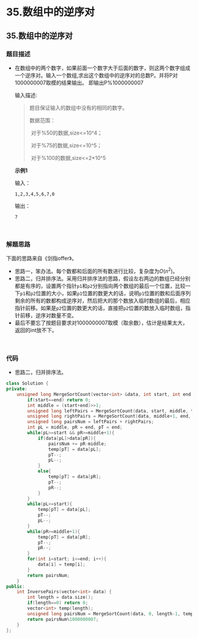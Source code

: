 # 35.数组中的逆序对


## 35.数组中的逆序对

### 题目描述  

- 在数组中的两个数字，如果前面一个数字大于后面的数字，则这两个数字组成一个逆序对。输入一个数组,求出这个数组中的逆序对的总数P。并将P对1000000007取模的结果输出。 即输出P%1000000007  

  输入描述:  

  > 题目保证输入的数组中没有的相同的数字。
  >
  > 数据范围：
  >
  > ​	对于%50的数据,size<=10^4；
  >
  > ​	对于%75的数据,size<=10^5；
  >
  > ​	对于%100的数据,size<=2*10^5

  **示例1**

  输入：

  ```
  1,2,3,4,5,6,7,0
  ```

  输出：

  ```
  7
  ```

&nbsp;

### 解题思路  

下面的思路来自《剑指offer》。

- 思路一，笨办法。每个数都和后面的所有数进行比较，复杂度为$O(n^{2})$。
- 思路二，归并排序法。采用归并排序法的思路，假设左右两边的数组已经分别都是有序的，设置两个指针`p1`和`p2`分别指向两个数组的最后一个位置，比较一下`p1`和`p2`位置的大小，如果`p1`位置的数更大的话，说明`p1`位置的数和后面序列剩余的所有的数都构成逆序对，然后把大的那个数放入临时数组的最后，相应指针前移。如果是`p2`位置的数更大的话，直接把`p2`位置的数放入临时数组，指针前移，逆序对数量不变。
- 最后不要忘了按题目要求对1000000007取模（取余数），估计是结果太大，返回的int放不下。


&nbsp;

### 代码 

- 思路二，归并排序法。

```c++
class Solution {
private:
    unsigned long MergeSortCount(vector<int> &data, int start, int end, vector<int> &temp){
        if(start==end) return 0;
        int middle = (start+end)>>1;
        unsigned long leftPairs = MergeSortCount(data, start, middle, temp);
        unsigned long rightPairs = MergeSortCount(data, middle+1, end, temp);
        unsigned long pairsNum = leftPairs + rightPairs;
        int pL = middle, pR = end, pT = end;
        while(pL>=start && pR>=middle+1){
            if(data[pL]>data[pR]){
                pairsNum += pR-middle;
                temp[pT] = data[pL];
                pT--;
                pL--;
            }
            else{
                temp[pT] = data[pR];
                pT--;
                pR--;
            }
        }
        while(pL>=start){
            temp[pT] = data[pL];
            pT--;
            pL--;
        }
        while(pR>=middle+1){
            temp[pT] = data[pR];
            pT--;
            pR--;
        }
        for(int i=start; i<=end; i++){
            data[i] = temp[i];
        }
        return pairsNum;
    }
public:
    int InversePairs(vector<int> data) {
        int length = data.size();
        if(length==0) return 0;
        vector<int> temp(length);
        unsigned long pairsNum = MergeSortCount(data, 0, length-1, temp);
        return pairsNum%1000000007;
    }
};
```




